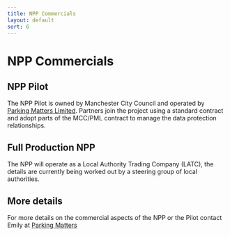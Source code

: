 ```yaml
---
title: NPP Commercials
layout: default
sort: 6
---
```

# NPP Commercials
## NPP Pilot
The NPP Pilot is owned by Manchester City Council and operated by [Parking Matters Limited](https://parkingmatters.com). Partners join the project using a standard contract and adopt parts of the MCC/PML contract to manage the data protection relationships.  

## Full Production NPP 
The NPP will operate as a Local Authority Trading Company (LATC), the details are currently being worked out by a steering group of local authorities.

## More details
For more details on the commercial aspects of the NPP or the Pilot contact Emily at [Parking Matters](mailto:emily@parkingmatters.com)
